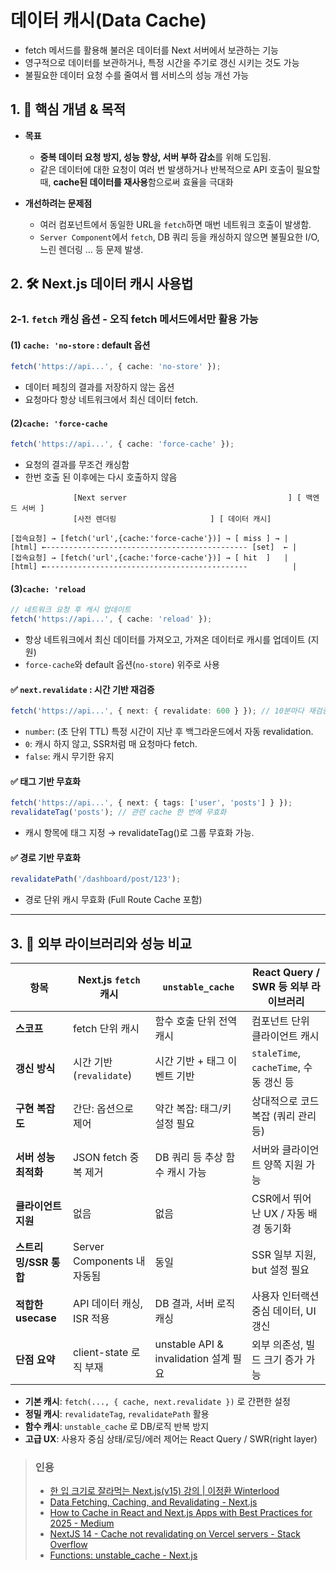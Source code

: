 # 데이터 캐시(Data Cache)

- fetch 메서드를 활용해 불러온 데이터를 Next 서버에서 보관하는 기능
- 영구적으로 데이터를 보관하거나, 특정 시간을 주기로 갱신 시키는 것도 가능
- 불필요한 데이터 요청 수를 줄여서 웹 서비스의 성능 개선 가능

## 1. 🎯 핵심 개념 & 목적

- **목표**

  - **중복 데이터 요청 방지, 성능 향상, 서버 부하 감소**를 위해 도입됨.
  - 같은 데이터에 대한 요청이 여러 번 발생하거나 반복적으로 API 호출이 필요할 때, **cache된 데이터를 재사용**함으로써 효율을 극대화

- **개선하려는 문제점**

  - 여러 컴포넌트에서 동일한 URL을 `fetch`하면 매번 네트워크 호출이 발생함.
  - `Server Component`에서 `fetch`, DB 쿼리 등을 캐싱하지 않으면 불필요한 I/O, 느린 렌더링 … 등 문제 발생.

## 2. 🛠 Next.js 데이터 캐시 사용법

### 2‑1. `fetch` 캐싱 옵션 - 오직 fetch 메서드에서만 활용 가능

#### (1) `cache: 'no-store` : default 옵션

```ts
fetch('https://api...', { cache: 'no-store' });
```

- 데이터 페칭의 결과를 저장하지 않는 옵션
- 요청마다 항상 네트워크에서 최신 데이터 fetch.

#### (2)`cache: 'force-cache`

```ts
fetch('https://api...', { cache: 'force-cache' });
```

- 요청의 결과를 무조건 캐싱함
- 한번 호출 된 이후에는 다시 호출하지 않음

```text
              [Next server                                    ] [ 백엔드 서버 ]
              [사전 렌더링                     ] [ 데이터 캐시]

[접속요청] → [fetch('url',{cache:'force-cache'})] → [ miss ] → |
[html] ←--------------------------------------------- [set]  ← |
[접속요청] → [fetch('url',{cache:'force-cache'})] → [ hit  ]   |
[html] ←---------------------------------------------          |
```

#### (3)`cache: 'reload`

```ts
// 네트워크 요청 후 캐시 업데이트
fetch('https://api...', { cache: 'reload' });
```

- 항상 네트워크에서 최신 데이터를 가져오고, 가져온 데이터로 캐시를 업데이트 (지원)
- `force-cache`와 default 옵션(`no-store`) 위주로 사용

#### ✅ `next.revalidate` : 시간 기반 재검증

```ts
fetch('https://api...', { next: { revalidate: 600 } }); // 10분마다 재검증
```

- `number`: (초 단위 TTL) 특정 시간이 지난 후 백그라운드에서 자동 revalidation.
- `0`: 캐시 하지 않고, SSR처럼 매 요청마다 fetch.
- `false`: 캐시 무기한 유지

#### ✅ 태그 기반 무효화

```ts
fetch('https://api...', { next: { tags: ['user', 'posts'] } });
revalidateTag('posts'); // 관련 cache 한 번에 무효화
```

- 캐시 항목에 태그 지정 → revalidateTag()로 그룹 무효화 가능.

#### ✅ 경로 기반 무효화

```ts
revalidatePath('/dashboard/post/123');
```

- 경로 단위 캐시 무효화 (Full Route Cache 포함)

---

## 3. 🧩 외부 라이브러리와 성능 비교

| 항목                  | Next.js `fetch` 캐시        | `unstable_cache`                      | React Query / SWR 등 외부 라이브러리   |
| --------------------- | --------------------------- | ------------------------------------- | -------------------------------------- |
| **스코프**            | fetch 단위 캐시             | 함수 호출 단위 전역 캐시              | 컴포넌트 단위 클라이언트 캐시          |
| **갱신 방식**         | 시간 기반 (`revalidate`)    | 시간 기반 + 태그 이벤트 기반          | `staleTime`, `cacheTime`, 수동 갱신 등 |
| **구현 복잡도**       | 간단: 옵션으로 제어         | 약간 복잡: 태그/키 설정 필요          | 상대적으로 코드 복잡 (쿼리 관리 등)    |
| **서버 성능 최적화**  | JSON fetch 중복 제거        | DB 쿼리 등 추상 함수 캐시 가능        | 서버와 클라이언트 양쪽 지원 가능       |
| **클라이언트 지원**   | 없음                        | 없음                                  | CSR에서 뛰어난 UX / 자동 배경 동기화   |
| **스트리밍/SSR 통합** | Server Components 내 자동됨 | 동일                                  | SSR 일부 지원, but 설정 필요           |
| **적합한 usecase**    | API 데이터 캐싱, ISR 적용   | DB 결과, 서버 로직 캐싱               | 사용자 인터랙션 중심 데이터, UI 갱신   |
| **단점 요약**         | client-state 로직 부재      | unstable API & invalidation 설계 필요 | 외부 의존성, 빌드 크기 증가 가능       |

- **기본 캐시**: `fetch(..., { cache, next.revalidate })` 로 간편한 설정
- **정밀 캐시**: `revalidateTag`, `revalidatePath` 활용
- **함수 캐시**: `unstable_cache` 로 DB/로직 반복 방지
- **고급 UX**: 사용자 중심 상태/로딩/에러 제어는 React Query / SWR(right layer)

> ### 인용
>
> - [한 입 크기로 잘라먹는 Next.js(v15) 강의 | 이정환 Winterlood](https://www.inflearn.com/course/%ED%95%9C%EC%9E%85-%ED%81%AC%EA%B8%B0-nextjs)
> - [Data Fetching, Caching, and Revalidating - Next.js](https://nextjs.org/docs/14/app/building-your-application/data-fetching/fetching-caching-and-revalidating)
> - [How to Cache in React and Next.js Apps with Best Practices for 2025 - Medium](https://medium.com/@jigsz6391/caching-in-react-and-next-js-with-best-practices-for-2025-477729cfe5a4)
> - [NextJS 14 - Cache not revalidating on Vercel servers - Stack Overflow](https://stackoverflow.com/questions/78198681/nextjs-14-cache-not-revalidating-on-vercel-servers)
> - [Functions: unstable_cache - Next.js](https://nextjs.org/docs/app/api-reference/functions/unstable_cache)
